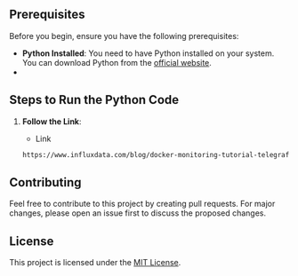 

## Prerequisites

Before you begin, ensure you have the following prerequisites:

- **Python Installed**: You need to have Python installed on your system. You can download Python from the [official website](https://www.python.org/downloads/).
- 
## Steps to Run the Python Code

1. **Follow the Link**:

   - Link

   ```bash
   https://www.influxdata.com/blog/docker-monitoring-tutorial-telegraf-influxdb/
   ```


## Contributing

Feel free to contribute to this project by creating pull requests. For major changes, please open an issue first to discuss the proposed changes.

## License

This project is licensed under the [MIT License](LICENSE).

